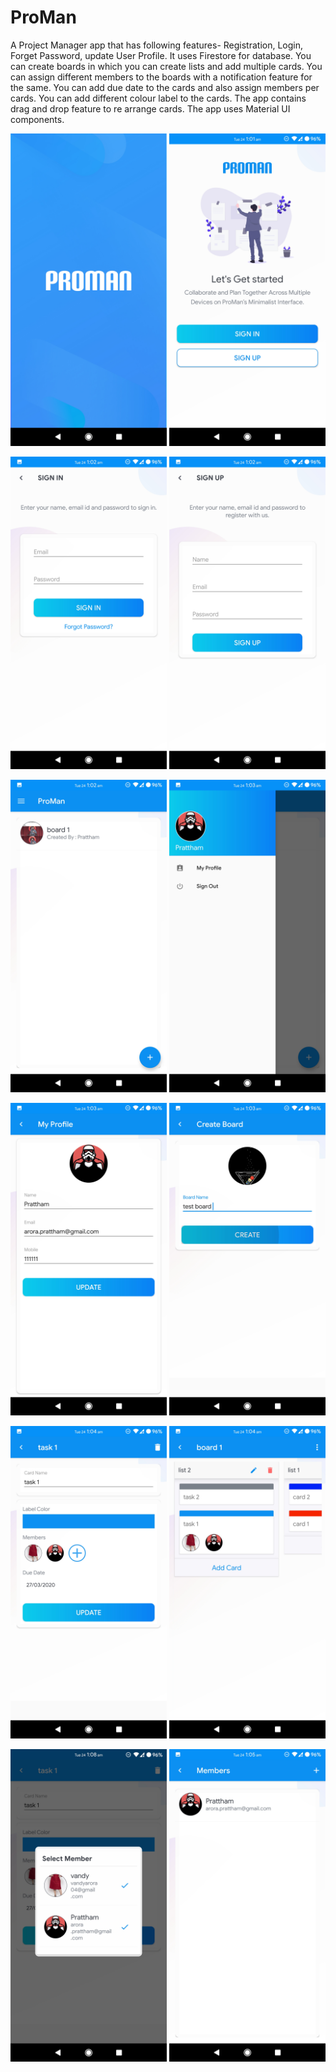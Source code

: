 # ProMan
A Project Manager app that has following features- Registration, Login, Forget Password, update User Profile. It uses Firestore for database. You can create boards in which you can create lists and add multiple cards. You can assign different members to the boards with a notification feature for the same. You can add due date to the cards and also assign members per cards. You can add different colour label to the cards.  The app contains drag and drop feature to re arrange cards. The app uses Material UI components.

<img src = "app/images/splashscreen.jpg" width = "250" > <img src = "app/images/mainscreen.jpg" width = "250" >

<img src = "app/images/signin.jpg" width = "250" > <img src = "app/images/signup.jpg" width = "250" >

<img src = "app/images/homepage.jpg" width = "250" > <img src = "app/images/navdrawer.jpg" width = "250" >

<img src = "app/images/profile.jpg" width = "250" > <img src = "app/images/board.jpg" width = "250" >

<img src = "app/images/tasks.jpg" width = "250" > <img src = "app/images/lists.jpg" width = "250" >

<img src = "app/images/memberlist.jpg" width = "250" > <img src = "app/images/members.jpg" width = "250" >
